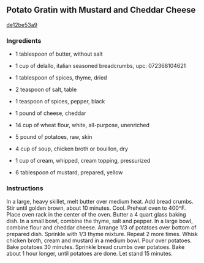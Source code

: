 ## Potato Gratin with Mustard and Cheddar Cheese

[de12be53a9](http://www.food.com/recipe/potato-gratin-with-mustard-and-cheddar-cheese-58194)

### Ingredients

 - 1 tablespoon of butter, without salt

 - 1 cup of delallo, italian seasoned breadcrumbs, upc: 072368104621

 - 1 tablespoon of spices, thyme, dried

 - 2 teaspoon of salt, table

 - 1 teaspoon of spices, pepper, black

 - 1 pound of cheese, cheddar

 - 14 cup of wheat flour, white, all-purpose, unenriched

 - 5 pound of potatoes, raw, skin

 - 4 cup of soup, chicken broth or bouillon, dry

 - 1 cup of cream, whipped, cream topping, pressurized

 - 6 tablespoon of mustard, prepared, yellow

### Instructions

In a large, heavy skillet, melt butter over medium heat. Add bread crumbs. Stir until golden brown, about 10 minutes. Cool. Preheat oven to 400^F. Place oven rack in the center of the oven. Butter a 4 quart glass baking dish. In a small bowl, combine the thyme, salt and pepper. In a large bowl, combine flour and cheddar cheese. Arrange 1/3 of potatoes over bottom of prepared dish. Sprinkle with 1/3 thyme mixture. Repeat 2 more times. Whisk chicken broth, cream and mustard in a medium bowl. Pour over potatoes. Bake potatoes 30 minutes. Sprinkle bread crumbs over potatoes. Bake about 1 hour longer, until potatoes are done. Let stand 15 minutes.